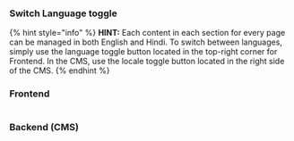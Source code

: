 ### Switch Language toggle

{% hint style="info" %}
**HINT:** Each content in each section for every page can be managed in both English and Hindi. To switch between languages, simply use the language toggle button located in the top-right corner for Frontend.
In the CMS, use the locale toggle button located in the right side of the CMS.
{% endhint %}

### **Frontend**

<figure><img src="../../.gitbook/assets/hindi-frontend.png" alt=""><figcaption></figcaption></figure>

### Backend (CMS)

<figure><img src="../../.gitbook/assets/hindi-cms.png" alt=""><figcaption></figcaption></figure>
